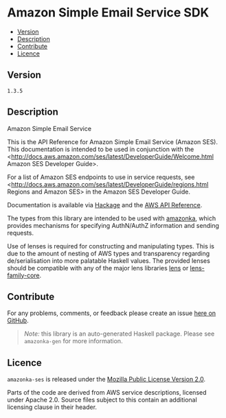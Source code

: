 # Amazon Simple Email Service SDK

* [Version](#version)
* [Description](#description)
* [Contribute](#contribute)
* [Licence](#licence)


## Version

`1.3.5`


## Description

Amazon Simple Email Service

This is the API Reference for Amazon Simple Email Service (Amazon SES).
This documentation is intended to be used in conjunction with the
<http://docs.aws.amazon.com/ses/latest/DeveloperGuide/Welcome.html Amazon SES Developer Guide>.

For a list of Amazon SES endpoints to use in service requests, see
<http://docs.aws.amazon.com/ses/latest/DeveloperGuide/regions.html Regions and Amazon SES>
in the Amazon SES Developer Guide.

Documentation is available via [Hackage](http://hackage.haskell.org/package/amazonka-ses)
and the [AWS API Reference](http://docs.aws.amazon.com/ses/latest/APIReference/Welcome.html).

The types from this library are intended to be used with [amazonka](http://hackage.haskell.org/package/amazonka),
which provides mechanisms for specifying AuthN/AuthZ information and sending requests.

Use of lenses is required for constructing and manipulating types.
This is due to the amount of nesting of AWS types and transparency regarding
de/serialisation into more palatable Haskell values.
The provided lenses should be compatible with any of the major lens libraries
[lens](http://hackage.haskell.org/package/lens) or [lens-family-core](http://hackage.haskell.org/package/lens-family-core).

## Contribute

For any problems, comments, or feedback please create an issue [here on GitHub](https://github.com/brendanhay/amazonka/issues).

> _Note:_ this library is an auto-generated Haskell package. Please see `amazonka-gen` for more information.


## Licence

`amazonka-ses` is released under the [Mozilla Public License Version 2.0](http://www.mozilla.org/MPL/).

Parts of the code are derived from AWS service descriptions, licensed under Apache 2.0.
Source files subject to this contain an additional licensing clause in their header.
